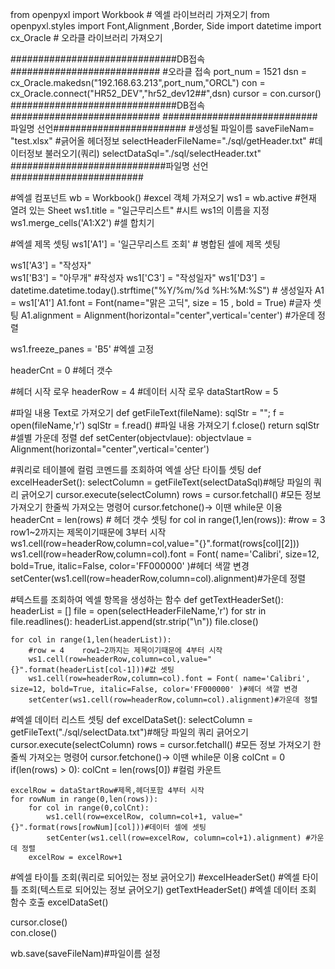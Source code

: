 from openpyxl import Workbook # 엑셀 라이브러리 가져오기
from openpyxl.styles import Font,Alignment ,Border, Side
import datetime
import cx_Oracle              # 오라클 라이브러리 가져오기

##############################DB접속###########################
#오라클 접속
port_num = 1521
dsn = cx_Oracle.makedsn("192.168.63.213",port_num,"ORCL")
con = cx_Oracle.connect("HR52_DEV","hr52_dev12##",dsn)
cursor = con.cursor()
##############################DB접속###########################
############################파일명 선언########################
#생성될 파일이름
saveFileNam= "test.xlsx"
#긁어올 헤더정보
selectHeaderFileName="./sql/getHeader.txt"
#데이터정보 불러오기(쿼리)
selectDataSql="./sql/selectHeader.txt"
############################파일명 선언########################


#엑셀 컴포넌트
wb = Workbook() #excel 객체 가져오기
ws1 = wb.active #현재 열려 있는 Sheet
ws1.title = "일근무리스트" #시트 ws1의 이름을 지정 
ws1.merge_cells('A1:X2') #셀 합치기

#엑셀 제목 셋팅
ws1['A1'] = '일근무리스트 조회' # 병합된 셀에 제목 셋팅

ws1['A3'] = "작성자"  
ws1['B3'] = "아무개"  #작성자
ws1['C3'] = "작성일자"
ws1['D3'] = datetime.datetime.today().strftime("%Y/%m/%d %H:%M:%S") # 생성일자
A1 = ws1['A1']
A1.font = Font(name="맑은 고딕", size = 15 , bold = True) #글자 셋팅
A1.alignment = Alignment(horizontal="center",vertical='center') #가운데 정렬 

ws1.freeze_panes = 'B5' #엑셀 고정

headerCnt = 0 #헤더 갯수



#헤더 시작 로우
headerRow = 4
#데이터 시작 로우
dataStartRow = 5


#파일 내용 Text로 가져오기
def getFileText(fileName): 
	sqlStr = "";
	f = open(fileName,'r')
	sqlStr = f.read() #파일 내용 가져오기 
	f.close()
	return sqlStr
#셀별 가운데 정렬 
def setCenter(objectvlaue):
		objectvlaue = Alignment(horizontal="center",vertical='center') 

#쿼리로 테이블에 컬럼 코멘드를 조회하여 엑셀 상단 타이틀 셋팅
def excelHeaderSet():
	selectColumn = getFileText(selectDataSql)#해당 파일의 쿼리 긁어오기 
	cursor.execute(selectColumn)
	rows = cursor.fetchall() #모든 정보 가져오기  한줄씩 가져오는 명령어 cursor.fetchone()->  이땐 while문 이용
	headerCnt = len(rows) # 헤더 갯수 셋팅
	for col in range(1,len(rows)):
		#row = 3    row1~2까지는 제목이기때문에 3부터 시작
		ws1.cell(row=headerRow,column=col,value="{}".format(rows[col][2]))
		ws1.cell(row=headerRow,column=col).font = Font( name='Calibri', size=12, bold=True, italic=False, color='FF000000' )#헤더 색깔 변경
		setCenter(ws1.cell(row=headerRow,column=col).alignment)#가운데 정렬
		
#텍스트를 조회하여 엑셀 항목을 생성하는 함수
def getTextHeaderSet():
	headerList = []
	file = open(selectHeaderFileName,'r')
	for str in file.readlines():
		headerList.append(str.strip("\n"))
	file.close() 
	
	for col in range(1,len(headerList)):
		#row = 4    row1~2까지는 제목이기때문에 4부터 시작
		ws1.cell(row=headerRow,column=col,value="{}".format(headerList[col-1]))#값 셋팅
		ws1.cell(row=headerRow,column=col).font = Font( name='Calibri', size=12, bold=True, italic=False, color='FF000000' )#헤더 색깔 변경
		setCenter(ws1.cell(row=headerRow,column=col).alignment)#가운데 정렬		
		 
		
#엑셀 데이터 리스트 셋팅
def excelDataSet():
	selectColumn = getFileText("./sql/selectData.txt")#해당 파일의 쿼리 긁어오기 
	cursor.execute(selectColumn)
	rows = cursor.fetchall() #모든 정보 가져오기  한줄씩 가져오는 명령어 cursor.fetchone()->  이땐 while문 이용
	colCnt = 0
	if(len(rows) > 0):
		colCnt = len(rows[0]) #컬럼 카운트
	
	excelRow = dataStartRow#제목,헤더포함 4부터 시작
	for rowNum in range(0,len(rows)): 
		for col in range(0,colCnt):
			ws1.cell(row=excelRow, column=col+1, value="{}".format(rows[rowNum][col]))#데이터 셀에 셋팅
			setCenter(ws1.cell(row=excelRow, column=col+1).alignment) #가운데 정렬 
		excelRow = excelRow+1



#엑셀 타이틀 조회(쿼리로 되어있는 정보 긁어오기)
#excelHeaderSet()
#엑셀 타이틀 조회(텍스트로 되어있는 정보 긁어오기)
getTextHeaderSet()
#엑셀 데이터 조회 함수 호출
excelDataSet()

	
cursor.close()	
con.close()

wb.save(saveFileNam)#파일이름 설정
